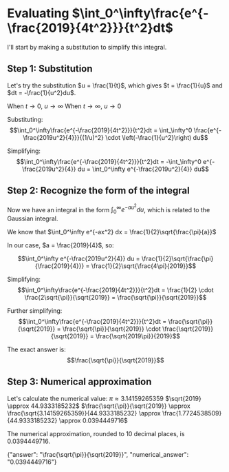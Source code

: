 # Evaluating $\int_0^\infty\frac{e^{-\frac{2019}{4t^2}}}{t^2}dt$

I'll start by making a substitution to simplify this integral.

## Step 1: Substitution
Let's try the substitution $u = \frac{1}{t}$, which gives $t = \frac{1}{u}$ and $dt = -\frac{1}{u^2}du$.

When $t \to 0$, $u \to \infty$
When $t \to \infty$, $u \to 0$

Substituting:
$$\int_0^\infty\frac{e^{-\frac{2019}{4t^2}}}{t^2}dt = \int_\infty^0 \frac{e^{-\frac{2019u^2}{4}}}{(1/u)^2} \cdot \left(-\frac{1}{u^2}\right) du$$

Simplifying:
$$\int_0^\infty\frac{e^{-\frac{2019}{4t^2}}}{t^2}dt = -\int_\infty^0 e^{-\frac{2019u^2}{4}} du = \int_0^\infty e^{-\frac{2019u^2}{4}} du$$

## Step 2: Recognize the form of the integral
Now we have an integral in the form $\int_0^\infty e^{-au^2} du$, which is related to the Gaussian integral.

We know that $\int_0^\infty e^{-ax^2} dx = \frac{1}{2}\sqrt{\frac{\pi}{a}}$

In our case, $a = \frac{2019}{4}$, so:

$$\int_0^\infty e^{-\frac{2019u^2}{4}} du = \frac{1}{2}\sqrt{\frac{\pi}{\frac{2019}{4}}} = \frac{1}{2}\sqrt{\frac{4\pi}{2019}}$$

Simplifying:
$$\int_0^\infty\frac{e^{-\frac{2019}{4t^2}}}{t^2}dt = \frac{1}{2} \cdot \frac{2\sqrt{\pi}}{\sqrt{2019}} = \frac{\sqrt{\pi}}{\sqrt{2019}}$$

Further simplifying:
$$\int_0^\infty\frac{e^{-\frac{2019}{4t^2}}}{t^2}dt = \frac{\sqrt{\pi}}{\sqrt{2019}} = \frac{\sqrt{\pi}}{\sqrt{2019}} \cdot \frac{\sqrt{2019}}{\sqrt{2019}} = \frac{\sqrt{2019\pi}}{2019}$$

The exact answer is:
$$\frac{\sqrt{\pi}}{\sqrt{2019}}$$

## Step 3: Numerical approximation
Let's calculate the numerical value:
$\pi \approx 3.14159265359$
$\sqrt{2019} \approx 44.9333185232$
$\frac{\sqrt{\pi}}{\sqrt{2019}} \approx \frac{\sqrt{3.14159265359}}{44.9333185232} \approx \frac{1.7724538509}{44.9333185232} \approx 0.0394449716$

The numerical approximation, rounded to 10 decimal places, is $0.0394449716$.

{"answer": "\\frac{\\sqrt{\\pi}}{\\sqrt{2019}}", "numerical_answer": "0.0394449716"}